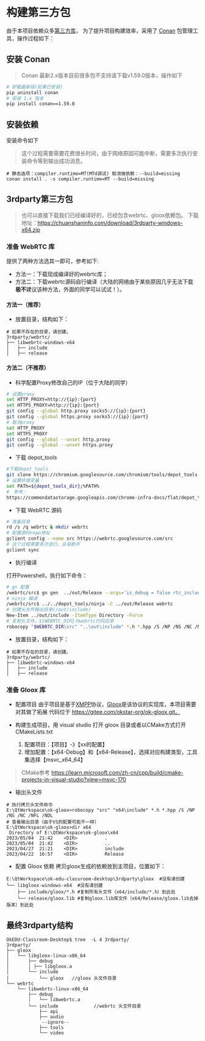 # 构建第三方包

由于本项目依赖众多[第三方库](../../README.md#-第三方库)，
为了提升项目构建效率，采用了 [Conan](https://conan.io/) 包管理工具，操作过程如下：

## 安装 Conan
> Conan 最新2.x版本目前很多包不支持请下载v1.59.0版本，操作如下

```sh
# 卸载最新版(如果已安装)
pip uninstall conan
# 安装 1.x 版本
pip install conan==1.59.0
```

## 安装依赖
安装命令如下
> 这个过程需要需要花费很长时间，由于网络原因可能中断，需要多次执行安装命令等到输出成功消息。
```shell
# 静态选项：compiler.runtime=MT(MTd调试) 取消强依赖：--build=missing
conan install . -s compiler.runtime=MT --build=missing
```

## 3rdparty第三方包 
> 也可以直接下载我们已经编译好的，已经包含webrtc、gloox依赖包。
> 下载地址：https://chuanshaninfo.com/download/3rdparty-windows-x64.zip

### 准备 WebRTC 库
提供了两种方法选其一即可，参考如下:
- 方法一：下载现成编译好的webrtc库；
- 方法二：下载webrtc源码自行编译（大陆的网络由于某些原因几乎无法下载
**极不**建议该种方法，外面的同学可以试试！）。

#### 方法一（推荐）


- 放置目录，结构如下：
```
# 如果不存在的目录，请创建。
3rdparty/webrtc/
├── libwebrtc-windows-x64
│   ├── include
│   ├── release
```

#### 方法二（不推荐）

- 科学配置Proxy修改自己的IP（位于大陆的同学）

```sh
# 设置proxy
set HTTP_PROXY=http://{ip}:{port}
set HTTPS_PROXY=http://{ip}:{port}
git config --global http.proxy socks5://{ip}:{port}
git config --global https.proxy socks5://{ip}:{port}
# 取消proxy
set HTTP_PROXY
set HTTPS_PROXY
git config --global --unset http.proxy
git config --global --unset https.proxy
```

- 下载 depot_tools

```sh
#下载depot_tools
git clone https://chromium.googlesource.com/chromium/tools/depot_tools.git
# 设置环境变量：
set PATh=${depot_tools_dir};%PATH%
#　参考：
https://commondatastorage.googleapis.com/chrome-infra-docs/flat/depot_tools/docs/html/depot_tools_tutorial.html
```

- 下载 WebRTC 源码

```bash
# 准备目录
rd /s /q webrtc & mkdir webrtc
# 配置源码repo地址
gclient config --name src https://webrtc.googlesource.com/src
# 这个过程需要多次进行，且易断开
gclient sync
```

- 执行编译
    
打开Powershell，执行如下命令：
```sh
# gn 配置
/webrtc/src$ gn gen  ../out/Release --args='is_debug = false rtc_include_tests = false use_lld = false enable_iterator_debugging = true use_custom_libcxx = false use_custom_libcxx_for_host = false'
# ninja 编译
/webrtc/src$ ../../depot_tools/ninja -C ../out/Release webrtc
# 创建头文件输出目录(/out/include)
New-Item ../out/include -ItemType Directory -Force
# 复制头文件，${WEBRTC_DIR}为webrtc代码目录
robocopy "$WEBRTC_DIR\src" "..\out\include" *.h *.hpp /S /NP /NS /NC /NFL /NDL
```

- 放置目录，结构如下：

```
# 如果不存在的目录，请创建。
3rdparty/webrtc/
├── libwebrtc-windows-x64
│   ├── include
│   ├── release
```

### 准备 Gloox 库
- 配置项目
由于项目是基于[XMPP](https://xmpp.org)协议，[Gloox](https://camaya.net/gloox/)是该协议的实现库，本项目需要对其做了拓展
代码位于 https://gitee.com/okstar-org/ok-gloox.git。 


- 构建生成项目，用 visual studio 打开 gloox 目录或者以CMake方式打开CMakeLists.txt
    1. 配置项目：【项目】-》【xx的配置】
    2. 增加配置：【x64-Debug】和【x64-Release】，选择对应构建类型，工具集选择【msvc_x64_64】

> CMake参考 https://learn.microsoft.com/zh-cn/cpp/build/cmake-projects-in-visual-studio?view=msvc-170

- 输出头文件
```
# 执行拷贝头文件命令
E:\QtWorkspace\ok-gloox>robocopy "src" "x64\include" *.h *.hpp /S /NP /NS /NC /NFL /NDL
# 查看输出目录（由于VS的配置可能不一样）
E:\QtWorkspace\ok-gloox>dir x64
 Directory of E:\QtWorkspace\ok-gloox\x64
2023/05/04  21:42    <DIR>          .
2023/05/04  21:42    <DIR>          ..
2023/04/27  21:21    <DIR>          include
2023/04/22  16:57    <DIR>          Release
```

- 配置 Gloox 依赖
拷贝gloox生成的依赖放到主项目，位置如下：
```
E:\QtWorkspace\ok-edu-classroom-desktop\3rdparty\gloox  #没有请创建
└── libgloox-windows-x64  #没有请创建
    ├── include/gloox/*.h #复制所有头文件（x64/include/*.h）到此处
    └── release/gloox.lib #复制gloox.lib库文件（x64/Release/gloox.lib去掉版本）到此处
```

## 最终3rdparty结构
```
OkEDU-Classroom-Desktop$ tree  -L 4 3rdparty/
3rdparty/
├── gloox
│   └── libgloox-linux-x86_64
│       ├── debug
│       │ ├── libgloox.a
│       └── include
│           └── gloox   //gloox 头文件目录
└── webrtc
    └── libwebrtc-linux-x86_64
        ├── debug
        │   └── libwebrtc.a
        └── include             //webrtc 头文件目录
            ├── api
            ├── audio
             --ignore--
            ├── tools
            └── video

```